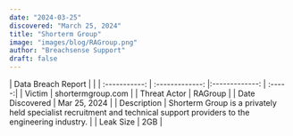 ```yaml
---
date: "2024-03-25"
discovered: "March 25, 2024"
title: "Shorterm Group"
image: "images/blog/RAGroup.png"
author: "Breachsense Support"
draft: false
---
```


| Data Breach Report           |              | 
| :-----------: | :-------------:     |:-------------:    | :-----:|
| Victim      | shortermgroup.com      | 
| Threat Actor      | RAGroup      | 
| Date Discovered      | Mar 25, 2024      | 
| Description      | Shorterm Group is a privately held specialist recruitment and technical support providers to the engineering industry.      | 
| Leak Size      | 2GB      | 

